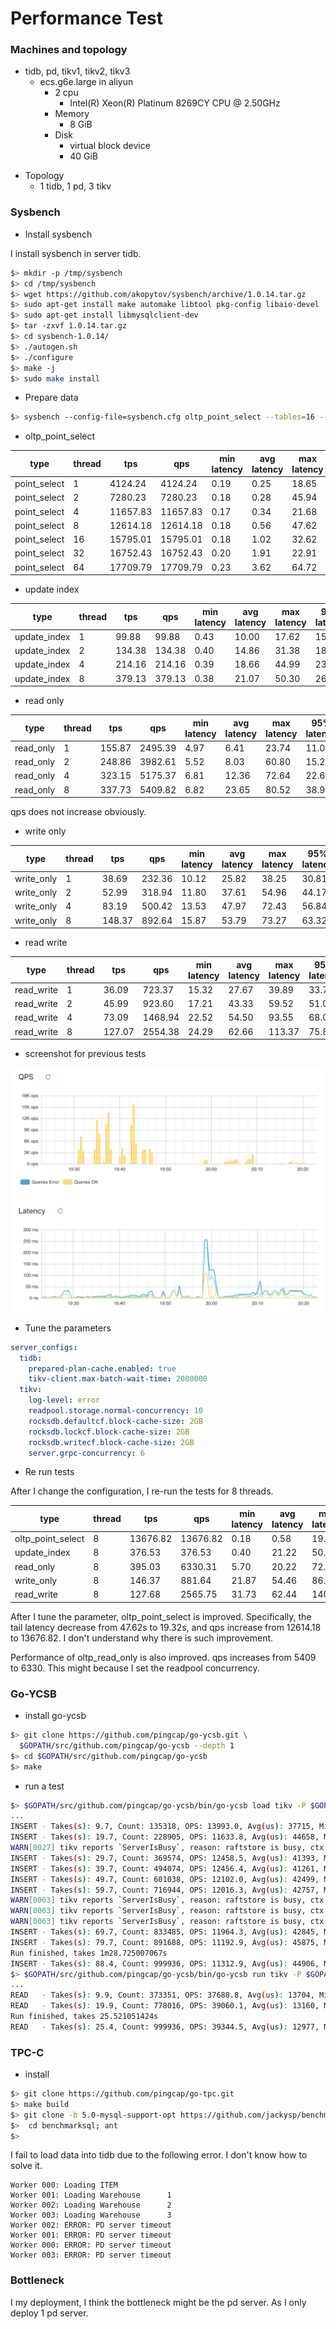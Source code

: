 # Performance Test

### Machines and topology
* tidb, pd, tikv1, tikv2, tikv3
  - ecs.g6e.large in aliyun
    - 2 cpu
      - Intel(R) Xeon(R) Platinum 8269CY CPU @ 2.50GHz
    - Memory
      - 8 GiB
    - Disk
      - virtual block device
      - 40 GiB
- Topology
  - 1 tidb, 1 pd, 3 tikv

### Sysbench
* Install sysbench

I install sysbench in server tidb.
```bash
$> mkdir -p /tmp/sysbench
$> cd /tmp/sysbench
$> wget https://github.com/akopytov/sysbench/archive/1.0.14.tar.gz
$> sudo apt-get install make automake libtool pkg-config libaio-devel
$> sudo apt-get install libmysqlclient-dev
$> tar -zxvf 1.0.14.tar.gz
$> cd sysbench-1.0.14/
$> ./autogen.sh
$> ./configure
$> make -j
$> sudo make install
```

* Prepare data
```bash
$> sysbench --config-file=sysbench.cfg oltp_point_select --tables=16 --table-size=1000000 prepare
```

* oltp_point_select

| type | thread | tps | qps | min latency | avg latency| max latency| 95% latency |
|------|--------|-----|-----|-------------|------------|-------------|-------|
|point_select| 1 | 4124.24  |  4124.24 | 0.19  | 0.25  | 18.65  | 0.32  |
|point_select| 2 | 7280.23  |  7280.23 | 0.18  | 0.28  | 45.94  |  0.35 |
|point_select| 4 | 11657.83 |  11657.83 | 0.17  | 0.34  | 21.68  | 0.50  |
|point_select| 8 | 12614.18 |  12614.18 | 0.18  | 0.56  | 47.62  | 1.06  |
|point_select| 16| 15795.01 |  15795.01 | 0.18  | 1.02  | 32.62  | 2.26  |
|point_select| 32| 16752.43  | 16752.43  | 0.20  | 1.91  |22.91   | 4.10  |
|point_select   | 64  | 17709.79  |17709.79   |0.23   |3.62   | 64.72  | 7.70  |

* update index

| type | thread | tps | qps | min latency | avg latency| max latency| 95% latency |
|------|--------|-----|-----|-------------|------------|-------------|-------|
|update_index   | 1  | 99.88  | 99.88  | 0.43  | 10.00  | 17.62  | 15.27  |
|update_index   | 2  | 134.38  |134.38   | 0.40  | 14.86  |31.38   | 18.95  |
|update_index   | 4  | 214.16  | 214.16  | 0.39  | 18.66  | 44.99  | 23.95  |
|update_index   | 8  | 379.13  | 379.13  | 0.38  | 21.07  | 50.30  | 26.20|

* read only

| type | thread | tps | qps | min latency | avg latency| max latency| 95% latency |
|------|--------|-----|-----|-------------|------------|-------------|-------|
|read_only   | 1  | 155.87  | 2495.39  | 4.97  | 6.41  |23.74   |11.04   |
|read_only   | 2  | 248.86  | 3982.61  | 5.52  | 8.03  |60.80   |15.27   |
|read_only   | 4  | 323.15  | 5175.37  | 6.81  | 12.36  | 72.64  | 22.69  |
|read_only   | 8  | 337.73  | 5409.82  | 6.82  | 23.65  | 80.52  | 38.94  |

qps does not increase obviously.

* write only

| type | thread | tps | qps | min latency | avg latency| max latency| 95% latency |
|------|--------|-----|-----|-------------|------------|-------------|-------|
|write_only   |1   | 38.69  | 232.36  | 10.12  | 25.82  | 38.25  | 30.81  |
|write_only   |2   | 52.99  | 318.94  | 11.80  | 37.61  | 54.96  | 44.17  |
|write_only   |4   | 83.19  | 500.42  | 13.53  | 47.97  |72.43   |56.84   |
|write_only   | 8  | 148.37  | 892.64  | 15.87  |53.79   |73.27   | 63.32  |

* read write

| type | thread | tps | qps | min latency | avg latency| max latency| 95% latency |
|------|--------|-----|-----|-------------|------------|-------------|-------|
|read_write   |1   |36.09   |723.37   |15.32   |27.67   |39.89   |33.72   |
|read_write   |2   |45.99   |923.60   |17.21   |43.33   |59.52   |51.02   |
|read_write   |4   |73.09   |1468.94   |22.52   |54.50   |93.55   |68.05   |
|read_write   |8   |127.07   |2554.38   |24.29   |62.66   |113.37   |75.82   |

* screenshot for previous tests

![sysben1](figs/sysbench1.png)

* Tune the parameters

```yaml
server_configs:
  tidb:
    prepared-plan-cache.enabled: true
    tikv-client.max-batch-wait-time: 2000000
  tikv:
    log-level: error
    readpool.storage.normal-concurrency: 10
    rocksdb.defaultcf.block-cache-size: 2GB
    rocksdb.lockcf.block-cache-size: 2GB
    rocksdb.writecf.block-cache-size: 2GB
    server.grpc-concurrency: 6
```

* Re run tests

After I change the configuration, I re-run the tests for 8 threads.

| type | thread | tps | qps | min latency | avg latency| max latency| 95% latency |
|------|--------|-----|-----|-------------|------------|-------------|-------|
|oltp_point_select   |8   |13676.82   |13676.82   |0.18   |0.58   |19.32   |1.21   |
|update_index   |8   |376.53   |376.53   |0.40   |21.22   |50.57   |26.68   |
|read_only   |8   |395.03   |6330.31   |5.70   |20.22   |72.04   |34.33   |
|write_only   |8   |146.37   |881.64   |21.87   |54.46   |86.47   |62.19   |
|read_write   |8   |127.68   |2565.75   |31.73   |62.44   |140.13   |78.60   |

After I tune the parameter, oltp_point_select is improved. Specifically, the tail latency decrease from 47.62s to 19.32s, and qps increase from 12614.18 to 13676.82. I don't understand why there is such improvement.

Performance of oltp_read_only is also improved. qps increases from 5409 to 6330. This might because I set the readpool concurrency.

### Go-YCSB

* install go-ycsb
```bash
$> git clone https://github.com/pingcap/go-ycsb.git \
  $GOPATH/src/github.com/pingcap/go-ycsb --depth 1
$> cd $GOPATH/src/github.com/pingcap/go-ycsb
$> make
```

* run a test
```bash
$> $GOPATH/src/github.com/pingcap/go-ycsb/bin/go-ycsb load tikv -P $GOPATH/src/github.com/pingcap/go-ycsb/workloads/workloadc -p dropdata=false -p verbose=false -p debug.pprof=":6060" -p tikv.pd="http://172.31.80.111:2379" -p tikv.type="raw" -p tikv.conncount=512 -p tikv.batchsize=512 -p operationcount=1000000 -p recordcount=1000000 -p threadcount=512
...
INSERT - Takes(s): 9.7, Count: 135318, OPS: 13993.0, Avg(us): 37715, Min(us): 1503, Max(us): 484975, 99th(us): 370000, 99.9th(us): 443000, 99.99th(us): 482000
INSERT - Takes(s): 19.7, Count: 228905, OPS: 11633.8, Avg(us): 44658, Min(us): 1503, Max(us): 484975, 99th(us): 348000, 99.9th(us): 440000, 99.99th(us): 481000
WARN[0027] tikv reports `ServerIsBusy`, reason: raftstore is busy, ctx: &{{2 5 42} id:2 start_key:"usertable:user8865835259732713420" region_epoch:<conf_ver:5 version:42 > peers:<id:3 store_id:1 > peers:<id:66 store_id:4 > peers:<id:79 store_id:5 >  id:79 store_id:5  172.31.80.113:20160}, retry later
INSERT - Takes(s): 29.7, Count: 369574, OPS: 12458.5, Avg(us): 41393, Min(us): 1503, Max(us): 1966693, 99th(us): 321000, 99.9th(us): 500000, 99.99th(us): 510000
INSERT - Takes(s): 39.7, Count: 494074, OPS: 12456.4, Avg(us): 41261, Min(us): 1503, Max(us): 1966693, 99th(us): 311000, 99.9th(us): 457000, 99.99th(us): 510000
INSERT - Takes(s): 49.7, Count: 601038, OPS: 12102.0, Avg(us): 42499, Min(us): 1503, Max(us): 1966693, 99th(us): 295000, 99.9th(us): 442000, 99.99th(us): 510000
INSERT - Takes(s): 59.7, Count: 716944, OPS: 12016.3, Avg(us): 42757, Min(us): 1503, Max(us): 1966693, 99th(us): 302000, 99.9th(us): 508000, 99.99th(us): 752000
WARN[0063] tikv reports `ServerIsBusy`, reason: raftstore is busy, ctx: &{{1093 5 44} id:1093 start_key:"usertable:user5042222670442614050" end_key:"usertable:user5323892690817257462" region_epoch:<conf_ver:5 version:44 > peers:<id:1094 store_id:1 > peers:<id:1095 store_id:4 > peers:<id:1096 store_id:5 >  id:1096 store_id:5  172.31.80.113:20160}, retry later
WARN[0063] tikv reports `ServerIsBusy`, reason: raftstore is busy, ctx: &{{1093 5 44} id:1093 start_key:"usertable:user5042222670442614050" end_key:"usertable:user5323892690817257462" region_epoch:<conf_ver:5 version:44 > peers:<id:1094 store_id:1 > peers:<id:1095 store_id:4 > peers:<id:1096 store_id:5 >  id:1096 store_id:5  172.31.80.113:20160}, retry later
WARN[0063] tikv reports `ServerIsBusy`, reason: raftstore is busy, ctx: &{{1093 5 44} id:1093 start_key:"usertable:user5042222670442614050" end_key:"usertable:user5323892690817257462" region_epoch:<conf_ver:5 version:44 > peers:<id:1094 store_id:1 > peers:<id:1095 store_id:4 > peers:<id:1096 store_id:5 >  id:1096 store_id:5  172.31.80.113:20160}, retry later
INSERT - Takes(s): 69.7, Count: 833485, OPS: 11964.3, Avg(us): 42845, Min(us): 1431, Max(us): 1966693, 99th(us): 312000, 99.9th(us): 589000, 99.99th(us): 754000
INSERT - Takes(s): 79.7, Count: 891688, OPS: 11192.9, Avg(us): 45875, Min(us): 1431, Max(us): 1966693, 99th(us): 308000, 99.9th(us): 585000, 99.99th(us): 753000
Run finished, takes 1m28.725007067s
INSERT - Takes(s): 88.4, Count: 999936, OPS: 11312.9, Avg(us): 44906, Min(us): 1285, Max(us): 1966693, 99th(us): 307000, 99.9th(us): 584000, 99.99th(us): 752000
$> $GOPATH/src/github.com/pingcap/go-ycsb/bin/go-ycsb run tikv -P $GOPATH/src/github.com/pingcap/go-ycsb/workloads/workloadc -p verbose=false -p debug.pprof=":6060" -p tikv.pd="http://172.31.80.111:2379" -p tikv.type="raw" -p operationcount=1000000 -p recordcount=1000000 -p threadcount=512
...
READ   - Takes(s): 9.9, Count: 373351, OPS: 37688.8, Avg(us): 13704, Min(us): 148, Max(us): 283743, 99th(us): 47000, 99.9th(us): 110000, 99.99th(us): 271000
READ   - Takes(s): 19.9, Count: 778016, OPS: 39060.1, Avg(us): 13160, Min(us): 148, Max(us): 283743, 99th(us): 45000, 99.9th(us): 85000, 99.99th(us): 132000
Run finished, takes 25.521051424s
READ   - Takes(s): 25.4, Count: 999936, OPS: 39344.5, Avg(us): 12977, Min(us): 148, Max(us): 283743, 99th(us): 44000, 99.9th(us): 81000, 99.99th(us): 171000
```

### TPC-C

* install

```bash
$> git clone https://github.com/pingcap/go-tpc.git
$> make build
$> git clone -b 5.0-mysql-support-opt https://github.com/jackysp/benchmarksql.git
$>  cd benchmarksql; ant
$>
```

I fail to load data into tidb due to the following error. I don't know how to solve it.
```
Worker 000: Loading ITEM
Worker 001: Loading Warehouse      1
Worker 002: Loading Warehouse      2
Worker 003: Loading Warehouse      3
Worker 002: ERROR: PD server timeout
Worker 001: ERROR: PD server timeout
Worker 000: ERROR: PD server timeout
Worker 003: ERROR: PD server timeout
```

### Bottleneck

I my deployment, I think the bottleneck might be the pd server. As I only deploy 1 pd server.
